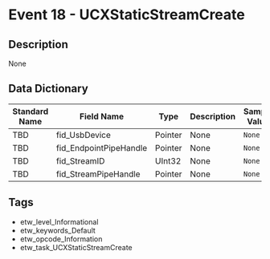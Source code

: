 # Event 18 - UCXStaticStreamCreate

## Description
None

## Data Dictionary
|Standard Name|Field Name|Type|Description|Sample Value|
|---|---|---|---|---|
|TBD|fid_UsbDevice|Pointer|None|`None`|
|TBD|fid_EndpointPipeHandle|Pointer|None|`None`|
|TBD|fid_StreamID|UInt32|None|`None`|
|TBD|fid_StreamPipeHandle|Pointer|None|`None`|

## Tags
* etw_level_Informational
* etw_keywords_Default
* etw_opcode_Information
* etw_task_UCXStaticStreamCreate
